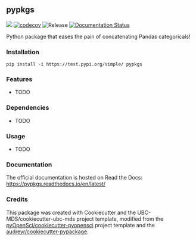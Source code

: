 ## pypkgs 

![](https://github.com/TomasBeuzen/pypkgs/workflows/build/badge.svg) [![codecov](https://codecov.io/gh/TomasBeuzen/pypkgs/branch/main/graph/badge.svg)](https://codecov.io/gh/TomasBeuzen/pypkgs) ![Release](https://github.com/TomasBeuzen/pypkgs/workflows/Release/badge.svg) [![Documentation Status](https://readthedocs.org/projects/pypkgs/badge/?version=latest)](https://pypkgs.readthedocs.io/en/latest/?badge=latest)

Python package that eases the pain of concatenating Pandas categoricals!

### Installation

```
pip install -i https://test.pypi.org/simple/ pypkgs
```

### Features
- TODO

### Dependencies

- TODO

### Usage

- TODO

### Documentation
The official documentation is hosted on Read the Docs: https://pypkgs.readthedocs.io/en/latest/

### Credits
This package was created with Cookiecutter and the UBC-MDS/cookiecutter-ubc-mds project template, modified from the [pyOpenSci/cookiecutter-pyopensci](https://github.com/pyOpenSci/cookiecutter-pyopensci) project template and the [audreyr/cookiecutter-pypackage](https://github.com/audreyr/cookiecutter-pypackage).
